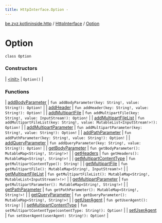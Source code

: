```yaml
---
title: HttpInterface.Option - 
---
```


[be.zvz.kotlininside.http](../../index.html) / [HttpInterface](../index.html) / [Option](./index.html)

# Option

`class Option`

### Constructors

| [&lt;init&gt;](-init-.html) | `Option()` |

### Functions

| [addBodyParameter](add-body-parameter.html) | `fun addBodyParameter(key: String!, value: String!): Option!` |
| [addHeader](add-header.html) | `fun addHeader(key: String!, value: String!): Option!` |
| [addMultipartFile](add-multipart-file.html) | `fun addMultipartFile(key: String!, value: InputStream!): Option!` |
| [addMultipartFileList](add-multipart-file-list.html) | `fun addMultipartFileList(key: String!, value: MutableList<InputStream!>!): Option!` |
| [addMultipartParameter](add-multipart-parameter.html) | `fun addMultipartParameter(key: String!, value: String!): Option!` |
| [addPathParameter](add-path-parameter.html) | `fun addPathParameter(key: String!, value: String!): Option!` |
| [addQueryParameter](add-query-parameter.html) | `fun addQueryParameter(key: String!, value: String!): Option!` |
| [getBodyParameter](get-body-parameter.html) | `fun getBodyParameter(): MutableMap<String!, String!>!` |
| [getHeaders](get-headers.html) | `fun getHeaders(): MutableMap<String!, String!>!` |
| [getMultipartContentType](get-multipart-content-type.html) | `fun getMultipartContentType(): String!` |
| [getMultipartFile](get-multipart-file.html) | `fun getMultipartFile(): MutableMap<String!, InputStream!>!` |
| [getMultipartFileList](get-multipart-file-list.html) | `fun getMultipartFileList(): MutableMap<String!, MutableList<InputStream!>!>!` |
| [getMultipartParameter](get-multipart-parameter.html) | `fun getMultipartParameter(): MutableMap<String!, String!>!` |
| [getPathParameter](get-path-parameter.html) | `fun getPathParameter(): MutableMap<String!, String!>!` |
| [getQueryParameter](get-query-parameter.html) | `fun getQueryParameter(): MutableMap<String!, String!>!` |
| [getUserAgent](get-user-agent.html) | `fun getUserAgent(): String!` |
| [setMultipartContentType](set-multipart-content-type.html) | `fun setMultipartContentType(contentType: String!): Option!` |
| [setUserAgent](set-user-agent.html) | `fun setUserAgent(userAgent: String!): Option!` |

